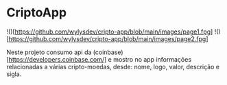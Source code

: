 # CriptoApp 

!()[https://github.com/wylysdev/cripto-app/blob/main/images/page1.fpg]
!()[https://github.com/wylysdev/cripto-app/blob/main/images/page2.fpg]

Neste projeto consumo  api da (coinbase)[https://developers.coinbase.com/] e mostro no app informações relacionadas a várias cripto-moedas, desde: nome, logo, valor, descrição e sigla.
